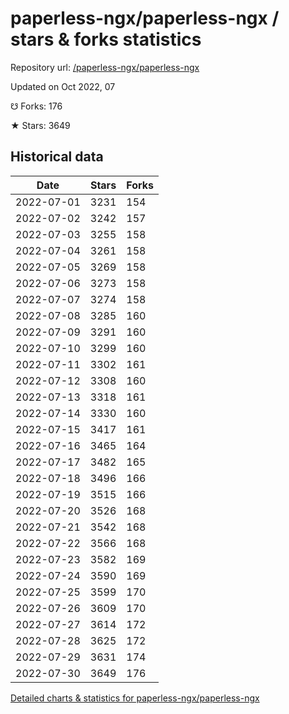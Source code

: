# paperless-ngx/paperless-ngx / stars & forks statistics

Repository url: [/paperless-ngx/paperless-ngx](https://github.com/paperless-ngx/paperless-ngx)

Updated on Oct 2022, 07

☋ Forks: 176

★ Stars: 3649

## Historical data
| Date | Stars | Forks |
|------|-------|-------|
| 2022-07-01 | 3231 | 154 | 
| 2022-07-02 | 3242 | 157 | 
| 2022-07-03 | 3255 | 158 | 
| 2022-07-04 | 3261 | 158 | 
| 2022-07-05 | 3269 | 158 | 
| 2022-07-06 | 3273 | 158 | 
| 2022-07-07 | 3274 | 158 | 
| 2022-07-08 | 3285 | 160 | 
| 2022-07-09 | 3291 | 160 | 
| 2022-07-10 | 3299 | 160 | 
| 2022-07-11 | 3302 | 161 | 
| 2022-07-12 | 3308 | 160 | 
| 2022-07-13 | 3318 | 161 | 
| 2022-07-14 | 3330 | 160 | 
| 2022-07-15 | 3417 | 161 | 
| 2022-07-16 | 3465 | 164 | 
| 2022-07-17 | 3482 | 165 | 
| 2022-07-18 | 3496 | 166 | 
| 2022-07-19 | 3515 | 166 | 
| 2022-07-20 | 3526 | 168 | 
| 2022-07-21 | 3542 | 168 | 
| 2022-07-22 | 3566 | 168 | 
| 2022-07-23 | 3582 | 169 | 
| 2022-07-24 | 3590 | 169 | 
| 2022-07-25 | 3599 | 170 | 
| 2022-07-26 | 3609 | 170 | 
| 2022-07-27 | 3614 | 172 | 
| 2022-07-28 | 3625 | 172 | 
| 2022-07-29 | 3631 | 174 | 
| 2022-07-30 | 3649 | 176 | 


[Detailed charts & statistics for paperless-ngx/paperless-ngx](https://reviewgithub.com/rep/paperless-ngx/paperless-ngx)
